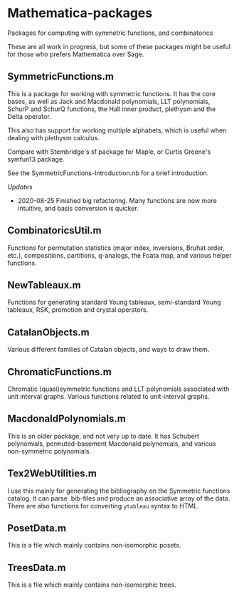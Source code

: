 # Mathematica-packages

Packages for computing with symmetric functions, and  combinatorics

These are all work in progress, but some of these packages might be useful
for those who prefers Mathematica over Sage.

## SymmetricFunctions.m

This is a package for working with symmetric functions.
It has the core bases, as well as Jack and Macdonald polynomials, LLT polynomials,
SchurP and SchurQ functions, the Hall inner product, plethysm 
and the Delta operator.

This also has support for working multiple alphabets, which is useful when dealing with plethysm calculus.

Compare with Stembridge's sf package for Maple, or Curtis Greene's symfun13 package.

See the SymmetricFunctions-Introduction.nb for a brief introduction.

*Updates*
- 2020-08-25 Finished big refactoring. 
  Many functions are now more intuitive, and basis conversion is quicker.


## CombinatoricsUtil.m

Functions for permutation statistics (major index, inversions, Bruhat order, etc.), 
compositions, partitions, q-analogs, the Foata map,
and various helper functions.


## NewTableaux.m

Functions for generating standard Young tableaux, semi-standard Young tableaux,
RSK, promotion and crystal operators.



## CatalanObjects.m

Various different families of Catalan objects,
and ways to draw them.



## ChromaticFunctions.m

Chromatic (quasi)symmetric functions and LLT polynomials
associated with unit interval graphs.
Various functions related to unit-interval graphs.


## MacdonaldPolynomials.m

This is an older package, and not very up to date.
It has Schubert polynomials, permuted-basement Macdonald polynomials,
and various non-symmetric polynomials.

## Tex2WebUtilities.m

I use this mainly for generating the bibliography on the Symmetric functions catalog.
It can parse .bib-files and produce an associative array
of the data. 
There are also functions for converting `ytableau` syntax to HTML.


## PosetData.m

This is a file which mainly contains non-isomorphic posets.

## TreesData.m

This is a file which mainly contains non-isomorphic trees.
